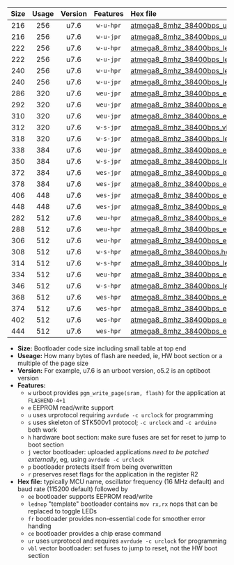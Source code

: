 |Size|Usage|Version|Features|Hex file|
|:-:|:-:|:-:|:-:|:--|
|216|256|u7.6|`w-u-hpr`|[atmega8_8mhz_38400bps_ur.hex](https://raw.githubusercontent.com/stefanrueger/urboot/main//atmega8_8mhz_38400bps_ur.hex)|
|216|256|u7.6|`w-u-jpr`|[atmega8_8mhz_38400bps_ur_vbl.hex](https://raw.githubusercontent.com/stefanrueger/urboot/main//atmega8_8mhz_38400bps_ur_vbl.hex)|
|222|256|u7.6|`w-u-hpr`|[atmega8_8mhz_38400bps_lednop_ur.hex](https://raw.githubusercontent.com/stefanrueger/urboot/main//atmega8_8mhz_38400bps_lednop_ur.hex)|
|222|256|u7.6|`w-u-jpr`|[atmega8_8mhz_38400bps_lednop_ur_vbl.hex](https://raw.githubusercontent.com/stefanrueger/urboot/main//atmega8_8mhz_38400bps_lednop_ur_vbl.hex)|
|240|256|u7.6|`w-u-hpr`|[atmega8_8mhz_38400bps_lednop_fr_ur.hex](https://raw.githubusercontent.com/stefanrueger/urboot/main//atmega8_8mhz_38400bps_lednop_fr_ur.hex)|
|240|256|u7.6|`w-u-jpr`|[atmega8_8mhz_38400bps_lednop_fr_ur_vbl.hex](https://raw.githubusercontent.com/stefanrueger/urboot/main//atmega8_8mhz_38400bps_lednop_fr_ur_vbl.hex)|
|286|320|u7.6|`weu-jpr`|[atmega8_8mhz_38400bps_ee_ur_vbl.hex](https://raw.githubusercontent.com/stefanrueger/urboot/main//atmega8_8mhz_38400bps_ee_ur_vbl.hex)|
|292|320|u7.6|`weu-jpr`|[atmega8_8mhz_38400bps_ee_lednop_ur_vbl.hex](https://raw.githubusercontent.com/stefanrueger/urboot/main//atmega8_8mhz_38400bps_ee_lednop_ur_vbl.hex)|
|310|320|u7.6|`weu-jpr`|[atmega8_8mhz_38400bps_ee_lednop_fr_ur_vbl.hex](https://raw.githubusercontent.com/stefanrueger/urboot/main//atmega8_8mhz_38400bps_ee_lednop_fr_ur_vbl.hex)|
|312|320|u7.6|`w-s-jpr`|[atmega8_8mhz_38400bps_vbl.hex](https://raw.githubusercontent.com/stefanrueger/urboot/main//atmega8_8mhz_38400bps_vbl.hex)|
|318|320|u7.6|`w-s-jpr`|[atmega8_8mhz_38400bps_lednop_vbl.hex](https://raw.githubusercontent.com/stefanrueger/urboot/main//atmega8_8mhz_38400bps_lednop_vbl.hex)|
|338|384|u7.6|`weu-jpr`|[atmega8_8mhz_38400bps_ee_lednop_fr_ce_ur_vbl.hex](https://raw.githubusercontent.com/stefanrueger/urboot/main//atmega8_8mhz_38400bps_ee_lednop_fr_ce_ur_vbl.hex)|
|350|384|u7.6|`w-s-jpr`|[atmega8_8mhz_38400bps_lednop_fr_vbl.hex](https://raw.githubusercontent.com/stefanrueger/urboot/main//atmega8_8mhz_38400bps_lednop_fr_vbl.hex)|
|372|384|u7.6|`wes-jpr`|[atmega8_8mhz_38400bps_ee_vbl.hex](https://raw.githubusercontent.com/stefanrueger/urboot/main//atmega8_8mhz_38400bps_ee_vbl.hex)|
|378|384|u7.6|`wes-jpr`|[atmega8_8mhz_38400bps_ee_lednop_vbl.hex](https://raw.githubusercontent.com/stefanrueger/urboot/main//atmega8_8mhz_38400bps_ee_lednop_vbl.hex)|
|406|448|u7.6|`wes-jpr`|[atmega8_8mhz_38400bps_ee_lednop_fr_vbl.hex](https://raw.githubusercontent.com/stefanrueger/urboot/main//atmega8_8mhz_38400bps_ee_lednop_fr_vbl.hex)|
|448|448|u7.6|`wes-jpr`|[atmega8_8mhz_38400bps_ee_lednop_fr_ce_vbl.hex](https://raw.githubusercontent.com/stefanrueger/urboot/main//atmega8_8mhz_38400bps_ee_lednop_fr_ce_vbl.hex)|
|282|512|u7.6|`weu-hpr`|[atmega8_8mhz_38400bps_ee_ur.hex](https://raw.githubusercontent.com/stefanrueger/urboot/main//atmega8_8mhz_38400bps_ee_ur.hex)|
|288|512|u7.6|`weu-hpr`|[atmega8_8mhz_38400bps_ee_lednop_ur.hex](https://raw.githubusercontent.com/stefanrueger/urboot/main//atmega8_8mhz_38400bps_ee_lednop_ur.hex)|
|306|512|u7.6|`weu-hpr`|[atmega8_8mhz_38400bps_ee_lednop_fr_ur.hex](https://raw.githubusercontent.com/stefanrueger/urboot/main//atmega8_8mhz_38400bps_ee_lednop_fr_ur.hex)|
|308|512|u7.6|`w-s-hpr`|[atmega8_8mhz_38400bps.hex](https://raw.githubusercontent.com/stefanrueger/urboot/main//atmega8_8mhz_38400bps.hex)|
|314|512|u7.6|`w-s-hpr`|[atmega8_8mhz_38400bps_lednop.hex](https://raw.githubusercontent.com/stefanrueger/urboot/main//atmega8_8mhz_38400bps_lednop.hex)|
|334|512|u7.6|`weu-hpr`|[atmega8_8mhz_38400bps_ee_lednop_fr_ce_ur.hex](https://raw.githubusercontent.com/stefanrueger/urboot/main//atmega8_8mhz_38400bps_ee_lednop_fr_ce_ur.hex)|
|346|512|u7.6|`w-s-hpr`|[atmega8_8mhz_38400bps_lednop_fr.hex](https://raw.githubusercontent.com/stefanrueger/urboot/main//atmega8_8mhz_38400bps_lednop_fr.hex)|
|368|512|u7.6|`wes-hpr`|[atmega8_8mhz_38400bps_ee.hex](https://raw.githubusercontent.com/stefanrueger/urboot/main//atmega8_8mhz_38400bps_ee.hex)|
|374|512|u7.6|`wes-hpr`|[atmega8_8mhz_38400bps_ee_lednop.hex](https://raw.githubusercontent.com/stefanrueger/urboot/main//atmega8_8mhz_38400bps_ee_lednop.hex)|
|402|512|u7.6|`wes-hpr`|[atmega8_8mhz_38400bps_ee_lednop_fr.hex](https://raw.githubusercontent.com/stefanrueger/urboot/main//atmega8_8mhz_38400bps_ee_lednop_fr.hex)|
|444|512|u7.6|`wes-hpr`|[atmega8_8mhz_38400bps_ee_lednop_fr_ce.hex](https://raw.githubusercontent.com/stefanrueger/urboot/main//atmega8_8mhz_38400bps_ee_lednop_fr_ce.hex)|

- **Size:** Bootloader code size including small table at top end
- **Useage:** How many bytes of flash are needed, ie, HW boot section or a multiple of the page size
- **Version:** For example, u7.6 is an urboot version, o5.2 is an optiboot version
- **Features:**
  + `w` urboot provides `pgm_write_page(sram, flash)` for the application at `FLASHEND-4+1`
  + `e` EEPROM read/write support
  + `u` uses urprotocol requiring `avrdude -c urclock` for programming
  + `s` uses skeleton of STK500v1 protocol; `-c urclock` and `-c arduino` both work
  + `h` hardware boot section: make sure fuses are set for reset to jump to boot section
  + `j` vector bootloader: uploaded applications *need to be patched externally*, eg, using `avrdude -c urclock`
  + `p` bootloader protects itself from being overwritten
  + `r` preserves reset flags for the application in the register R2
- **Hex file:** typically MCU name, oscillator frequency (16 MHz default) and baud rate (115200 default) followed by
  + `ee` bootloader supports EEPROM read/write
  + `lednop` "template" bootloader contains `mov rx,rx` nops that can be replaced to toggle LEDs
  + `fr` bootloader provides non-essential code for smoother error handing
  + `ce` bootloader provides a chip erase command
  + `ur` uses urprotocol and requires `avrdude -c urclock` for programming
  + `vbl` vector bootloader: set fuses to jump to reset, not the HW boot section
